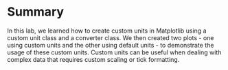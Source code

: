 # Summary

In this lab, we learned how to create custom units in Matplotlib using a custom unit class and a converter class. We then created two plots - one using custom units and the other using default units - to demonstrate the usage of these custom units. Custom units can be useful when dealing with complex data that requires custom scaling or tick formatting.
